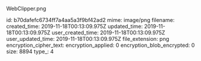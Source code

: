 WebClipper.png

id: b70dafefc6734ff7a4aa5a3f9bf42ad2
mime: image/png
filename: 
created_time: 2019-11-18T00:13:09.975Z
updated_time: 2019-11-18T00:13:09.975Z
user_created_time: 2019-11-18T00:13:09.975Z
user_updated_time: 2019-11-18T00:13:09.975Z
file_extension: png
encryption_cipher_text: 
encryption_applied: 0
encryption_blob_encrypted: 0
size: 8894
type_: 4